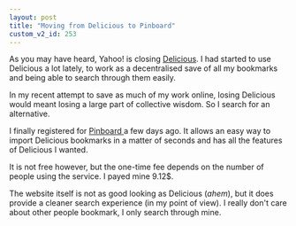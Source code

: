```yaml
---
layout: post
title: "Moving from Delicious to Pinboard"
custom_v2_id: 253
---
```


As you may have heard, Yahoo! is closing
[Delicious](http://www.delicious.com/). I had started to use Delicious a lot
lately, to work as a decentralised save of all my bookmarks and being able to
search through them easily.

In my recent attempt to save as much of my work online, losing Delicious would
meant losing a large part of collective wisdom. So I search for an
alternative.

I finally registered for [Pinboard ](http://pinboard.in/)a few days ago. It
allows an easy way to import Delicious bookmarks in a matter of seconds and
has all the features of Delicious I wanted.

It is not free however, but the one-time fee depends on the number of people
using the service. I payed mine 9.12$.

The website itself is not as good looking as Delicious (*ahem*), but it does
provide a cleaner search experience (in my point of view). I really don't care
about other people bookmark, I only search through mine.

